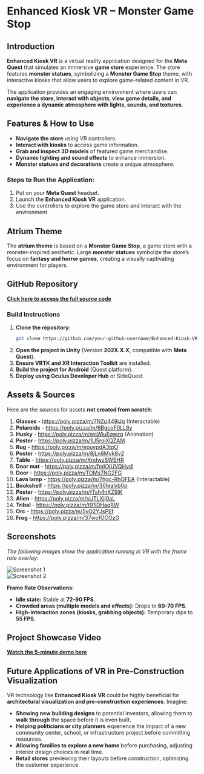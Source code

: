 # Enhanced Kiosk VR – Monster Game Stop 

## Introduction  
**Enhanced Kiosk VR** is a virtual reality application designed for the **Meta Quest** that simulates an immersive **game store** experience. The store features **monster statues**, symbolizing a **Monster Game Stop** theme, with interactive kiosks that allow users to explore game-related content in VR.

The application provides an engaging environment where users can **navigate the store, interact with objects, view game details, and experience a dynamic atmosphere with lights, sounds, and textures**.

## Features & How to Use  
- **Navigate the store** using VR controllers.  
- **Interact with kiosks** to access game information.  
- **Grab and inspect 3D models** of featured game merchandise.  
- **Dynamic lighting and sound effects** to enhance immersion.  
- **Monster statues and decorations** create a unique atmosphere.  

### Steps to Run the Application:
1. Put on your **Meta Quest** headset.  
2. Launch the **Enhanced Kiosk VR** application.  
3. Use the controllers to explore the game store and interact with the environment.  

## Atrium Theme  
The **atrium theme** is based on a **Monster Game Stop**, a game store with a monster-inspired aesthetic. Large **monster statues** symbolize the store’s focus on **fantasy and horror games**, creating a visually captivating environment for players.

## GitHub Repository  
[**Click here to access the full source code**](https://github.com/your-github-username/Enhanced-Kiosk-VR)

###  Build Instructions  
1. **Clone the repository**:  
   ```bash
   git clone https://github.com/your-github-username/Enhanced-Kiosk-VR.git
   ```  
2. **Open the project in Unity** (Version **202X.X.X**, compatible with **Meta Quest**).  
3. **Ensure VRTK and XR Interaction Toolkit** are installed.  
4. **Build the project for Android** (Quest platform).  
5. **Deploy using Oculus Developer Hub** or SideQuest.  

## Assets & Sources  
Here are the sources for assets **not created from scratch**:

1. **Glasses** - <https://poly.pizza/m/7NZp449iJq> (Interactable)
2. **Polaroids** - <https://poly.pizza/m/6BgcoF0LL6y>
3. **Husky** - <https://poly.pizza/m/wcWiuEqwzq> (Animation)
4. **Poster** - <https://poly.pizza/m/1U5roiXQZAM>
5. **Rug** - <https://poly.pizza/m/epuypdA3tpO>
6. **Poster** - <https://poly.pizza/m/8jLn8Mvk8v2>
7. **Table** - <https://poly.pizza/m/KndwzSWSHR>
8. **Door mat** - <https://poly.pizza/m/fmKXUVQHydl>
9. **Door** - <https://poly.pizza/m/TOMs7NG2FG>
10. **Lava lamp** - <https://poly.pizza/m/7hgc-RhOFEA> (Interactable)
11. **Bookshelf** - <https://poly.pizza/m/30Iealxb0p>
12. **Poster** - <https://poly.pizza/m/fTsh4nKZ9iK>
13. **Alien** - <https://poly.pizza/m/sUTLXji0aL>
14. **Tribal** - <https://poly.pizza/m/t91lDHaqRW>
15. **Orc** - <https://poly.pizza/m/5vO2YJsPEf>
16. **Frog** - <https://poly.pizza/m/37wofOCOzG>

## Screenshots  
_The following images show the application running in VR with the frame rate overlay:_  

![Screenshot 1](./screenshots/screenshot1.jpg)  
![Screenshot 2](./screenshots/screenshot2.jpg)  

**Frame Rate Observations:**  
- **Idle state:** Stable at **72-90 FPS**.  
- **Crowded areas (multiple models and effects):** Drops to **60-70 FPS**.  
- **High-interaction zones (kiosks, grabbing objects):** Temporary dips to **55 FPS**.  

## Project Showcase Video  
[**Watch the 5-minute demo here**](https://youtu.be/your-video-link)  

## Future Applications of VR in Pre-Construction Visualization  
VR technology like **Enhanced Kiosk VR** could be highly beneficial for **architectural visualization and pre-construction experiences**. Imagine:

- **Showing new building designs** to potential investors, allowing them to **walk through** the space before it is even built.  
- **Helping politicians or city planners** experience the impact of a new community center, school, or infrastructure project before committing resources.  
- **Allowing families to explore a new home** before purchasing, adjusting interior design choices in real time.  
- **Retail stores** previewing their layouts before construction, optimizing the customer experience.  

